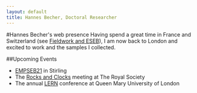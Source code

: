 ```yaml
---
layout: default
title: Hannes Becher, Doctoral Researcher
---
```

		
#Hannes Becher's web presence
Having spend a great time in France and Switzerland (see [Fieldwork and ESEB](blog/2015/08/25/summer/)), I am now back to London and excited to work and the samples I collected.


##Upcoming Events
* [EMPSEB21](http://empseb21.bio.ed.ac.uk/) in Stirling  
* The [Rocks and Clocks](https://royalsociety.org/events/2015/11/dating-species-divergences/) meeting at The Royal Society  
* The annual [LERN](http://londonevolution.net/) conference at Queen Mary University of London

